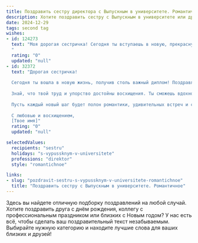 ```yaml
---
title: Поздравить сестру директора с Выпускным в университете. Романтичное
description: Хотите поздравить сестру с Выпускным в университете или другим праздником? Наш ИИ создаст незабываемое поздравление, а вы обязательно выделитесь среди других.  
date: 2024-12-29
tags: second tag
wishes:
- id: 124273
  text: "Моя дорогая сестричка! Сегодня ты вступаешь в новую, прекрасную главу своей жизни,  став директором — вершиной твоих устремлений,  плодом  твоего труда и таланта.  Пусть этот выпускной станет началом волшебного пути, полного ярких открытий,  достижений и безграничного счастья.  Пусть каждый твой день будет наполнен любовью, вдохновением и успехом. Я горжусь тобой, моя звездочка!
  "
  rating: "0"
  updated: "null"
- id: 32372
  text: "Дорогая сестричка!
  
  Сегодня ты вошла в новую жизнь, получив столь важный диплом! Поздравляю тебя с выпускным! Ты — не просто выпускник, ты — будущее, которое уже сегодня сверкает, как утреннее солнце. Твое призвание стать директором будет приносить свет и тепло в сердца людей, находящихся рядом.
  
  Знай, что твой труд и упорство достойны восхищения. Ты сможешь вдохновлять и вести за собой, создавая прекрасные истории успеха. Я горжусь тобой и верю в твои мечты, которые уже готовы сбываться.
  
  Пусть каждый новый шаг будет полон романтики, удивительных встреч и светлых перспектив. Будь смелой и настойчивой, и помни — ты заслуживаешь только лучшего.
  
  С любовью и восхищением,
  [Твое имя]"
  rating: "0"
  updated: "null"

selectedValues:
  recipients: "sestru"
  holidays: "s-vypussknym-v-universitete"
  professions: "direktor"
  style: "romantichnoe"

links:
- slug: "pozdravit-sestru-s-vypussknym-v-universitete-romantichnoe"
  title: "Поздравить сестру с Выпускным в университете. Романтичное"
---
```


Здесь вы найдете отличную подборку поздравлений на любой случай.
Хотите поздравить друга с днём рождения, коллегу с профессиональным праздником или близких с Новым годом? У нас есть всё, чтобы сделать ваш поздравительный текст незабываемым. Выбирайте нужную категорию и находите лучшие слова для ваших близких и друзей!
